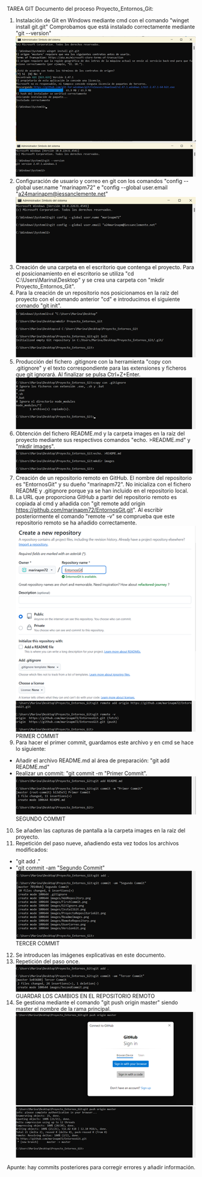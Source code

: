  TAREA GIT
Documento del proceso Proyecto_Entornos_Git:
1. Instalación de Git en Windows mediante cmd con el comando "winget install git.git"
Comprobamos que está instalado correctamente mediante "git --version"
![Instalación de Git mediante comandos](images/InstallGit.png)
![Comprobación de la versión de Git recién instalado](images/VersionGit.png)
2. Configuración de usuario y correo en git con los comandos "config --global user.name "marinapm72" e "config --global user.email "a24marinapm@iessanclemente.net"
![Configuración del usuario y correo](images/UserCorreo.png)
3. Creación de una carpeta en el escritorio que contenga el proyecto. Para el posicionamiento en el escritorio se utiliza "cd C:\Users\Marina\Desktop" y se crea una carpeta con "mkdir Proyecto_Entornos_Git".
4. Para la creación de un repositorio nos posicionamos en la raíz del proyecto con el comando anterior "cd" e introducimos el siguiente comando "git init".
![Creación del proyecto y repositorio](images/ProyectoRepositorioGit.png)
5. Producción del fichero .gitignore con la herramienta "copy con .gitignore" y el texto correspondiente para las extensiones y ficheros que git ignorará. Al finalizar se pulsa Ctrl+Z+Enter.
![Creación del fichero .gitignore](images/GitIgnore.png)
6. Obtención del fichero README.md y la carpeta images en la raíz del proyecto mediante sus respectivos comandos "echo. >README.md" y "mkdir images".
![Creación del fichero README.md y la carpeta images](images/ReadmeImages.png)
7. Creación de un repositorio remoto en GitHub. El nombre del repositorio es "EntornosGit" y su dueño "marinapm72". No inicializa con el fichero README y .gitignore porque ya se han incluido en el repositorio local. 
8. La URL que proporciona GitHub a partir del repositorio remoto es copiada al cmd y añadida con "git remote add origin https://github.com/marinapm72/EntornosGit.git". Al escribir posteriormente el comando "remote -v" se comprueba que este repositorio remoto se ha añadido correctamente.
![Creación Repositorio Remoto en GitHub](images/RemoteRepository.png)
![Comandos que agregan el repositorio remoto](images/AddRepository.png)
PRIMER COMMIT
9. Para hacer el primer commit, guardamos este archivo y en cmd se hace lo siguiente:
- Añadir el archivo README.md al área de preparación: "git add README.md"
- Realizar un commit: "git commit -m "Primer Commit".
![Comandos utilizados en el cmd para añadir el Primer Commit](images/FirstCommit.png)
SEGUNDO COMMIT
10. Se añaden las capturas de pantalla a la carpeta images en la raíz del proyecto. 
11. Repetición del paso nueve, añadiendo esta vez todos los archivos modificados:
- "git add ."
- "git commit -am "Segundo Commit"
![Comandos utilizados en el cmd para añadir el Segundo Commit](images/SecondCommit.png)TERCER COMMIT
12. Se introducen las imágenes explicativas en este documento.
13. Repetición del paso once.
![Comandos utilizados en el cmd para añadir el Tercer Commit](images/ThirdCommit.png)
GUARDAR LOS CAMBIOS EN EL REPOSITORIO REMOTO
14. Se gestiona mediante el comando "git push origin master" siendo master el nombre de la rama principal.
![Subir los cambios al repositorio remoto parte 1](images/ChangesRemote1.png)
![Subir los cambios al repositorio remoto parte 2](images/ChangesRemote2.png)

Apunte: hay commits posteriores para corregir errores y añadir información.
